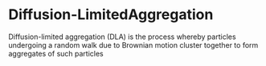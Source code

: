 # Diffusion-LimitedAggregation
Diffusion-limited aggregation (DLA) is the process whereby particles undergoing a random walk due to Brownian motion cluster together to form aggregates of such particles

